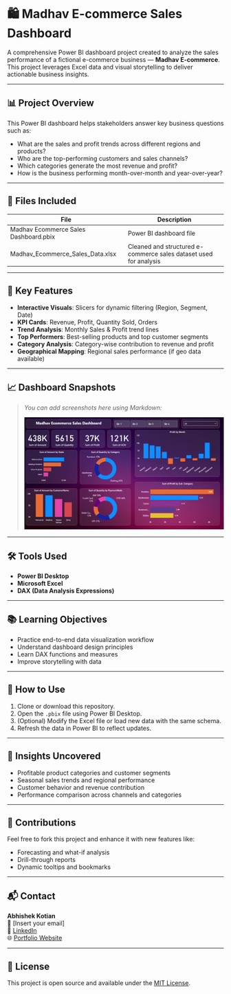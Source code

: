 # 🛍️ Madhav E-commerce Sales Dashboard

A comprehensive Power BI dashboard project created to analyze the sales performance of a fictional e-commerce business — **Madhav E-commerce**. This project leverages Excel data and visual storytelling to deliver actionable business insights.

---

## 📊 Project Overview

This Power BI dashboard helps stakeholders answer key business questions such as:
- What are the sales and profit trends across different regions and products?
- Who are the top-performing customers and sales channels?
- Which categories generate the most revenue and profit?
- How is the business performing month-over-month and year-over-year?

---

## 📁 Files Included

| File | Description |
|------|-------------|
| Madhav Ecommerce Sales Dashboard.pbix | Power BI dashboard file |
| Madhav_Ecommerce_Sales_Data.xlsx | Cleaned and structured e-commerce sales dataset used for analysis |

---

## 📌 Key Features

- **Interactive Visuals**: Slicers for dynamic filtering (Region, Segment, Date)
- **KPI Cards**: Revenue, Profit, Quantity Sold, Orders
- **Trend Analysis**: Monthly Sales & Profit trend lines
- **Top Performers**: Best-selling products and top customer segments
- **Category Analysis**: Category-wise contribution to revenue and profit
- **Geographical Mapping**: Regional sales performance (if geo data available)

---

## 📈 Dashboard Snapshots

> _You can add screenshots here using Markdown:_
> 
> ![Dashboard Screenshot](Dashboard/Dashboard.png)

---

## 🛠️ Tools Used

- **Power BI Desktop**
- **Microsoft Excel**
- **DAX (Data Analysis Expressions)**

---

## 📚 Learning Objectives

- Practice end-to-end data visualization workflow
- Understand dashboard design principles
- Learn DAX functions and measures
- Improve storytelling with data

---

## 🚀 How to Use

1. Clone or download this repository.
2. Open the `.pbix` file using Power BI Desktop.
3. (Optional) Modify the Excel file or load new data with the same schema.
4. Refresh the data in Power BI to reflect updates.

---

## 🧠 Insights Uncovered

- Profitable product categories and customer segments
- Seasonal sales trends and regional performance
- Customer behavior and revenue contribution
- Performance comparison across channels and categories

---

## 🤝 Contributions

Feel free to fork this project and enhance it with new features like:
- Forecasting and what-if analysis
- Drill-through reports
- Dynamic tooltips and bookmarks

---

## 📬 Contact

**Abhishek Kotian**  
📧 [Insert your email]  
🔗 [LinkedIn](https://www.linkedin.com/in/abhishek-kotian/)  
🌐 [Portfolio Website](https://your-portfolio-link.com)

---

## 📄 License

This project is open source and available under the [MIT License](LICENSE).

